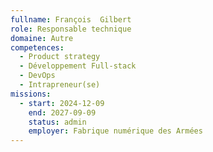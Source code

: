 ```yaml
---
fullname: François  Gilbert
role: Responsable technique
domaine: Autre
competences:
  - Product strategy
  - Développement Full-stack
  - DevOps
  - Intrapreneur(se)
missions:
  - start: 2024-12-09
    end: 2027-09-09
    status: admin
    employer: Fabrique numérique des Armées
---
```

